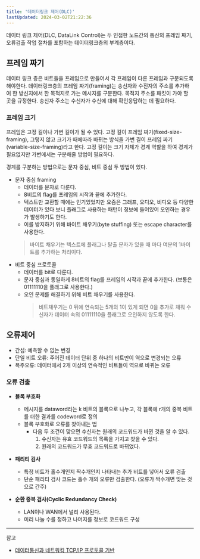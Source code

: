 ```yaml
---
title: '데이터링크 제어(DLC)'
lastUpdated: 2024-03-02T21:22:36
---
```


데이터 링크 제어(DLC, DataLink Control)는 두 인접한 노드간의 통신의 프레임 짜기, 오류검출 작업 절차를 포함하는 데이터링크층의 부계층이다.

## 프레임 짜기

데이터 링크 층은 비트들을 프레임으로 만들어서 각 프레임이 다른 프레임과 구분되도록 해야한다. 데이터링크층의 프레임 짜기(framing)는 송신자와 수진자의 주소를 추가하여 한 방신지에서 한 목적지로 가는 메시지를 구분한다. 목적지 주소를 패킷이 가야 할 곳을 규정한다. 송신자 주소는 수신자가 수신에 대해 확인응답하는 데 필요하다.

### 프레임 크기

프레임은 고정 길이나 가변 길이가 될 수 있다. 고정 길이 프레임 짜기(fixed-size-framing), 그렇지 않고 크기가 때에따라 바뀌는 방식을 가변 길이 프레임 짜기(variable-size-framing)라고 한다. 고정 길이는 크기 자체가 경계 역할을 하여 경계가 필요없지만 가변에서는 구분해줄 방법이 필요하다. 

경계를 구분하는 방법으로는 문자 중심, 비트 중심 두 방법이 있다.

- 문자 중심 framing
   - 데이터를 문자로 다룬다.
   - 8비트의 flag를 프레임의 시작과 끝에 추가한다.
   - 텍스트만 교환할 때에는 인기있었지만 요즘은 그래프, 오디오, 비디오 등 다양한 데이터가 있다 보니 플래그로 사용하는 패턴이 정보에 들어있어 오인하는 경우가 발생하기도 한다.
   - 이를 방지하기 위해 바이트 채우기(byte stuffing) 또는 escape character를 사용한다.
    > 바이트 채우기는 텍스트에 플래그나 탈출 문자가 있을 때 마다 여분의 1바이트를 추가하는 처리이다.
- 비트 중심 프로토콜
  - 데이터를 bit로 다룬다.
  - 문자 중심과 동일하게 8비트의 flag를 프레임의 시작과 끝에 추가한다. (보통은 01111110을 플래그로 사용한다.)
  - 오인 문제를 해결하기 위해 비트 채우기를 사용한다.
    > 비트채우기는 0 뒤에 연속되는 5개의 1이 있게 되면 0을 추가로 채워 수신자가 데이터 속의 01111110을 플래그로 오인하지 않도록 한다.

## 오류제어

- 간섭: 예측할 수 없는 변경
- 단일 비트 오류: 주어진 데이터 단위 중 하나의 비트만이 역으로 변경되는 오류
- 폭주오류: 데이터에서 2개 이상의 연속적인 비트들이 역으로 바뀌는 오류

### 오류 검출

- **블록 부호화**
  - 메시지를 dataword라는 k 비트의 블록으로 나누고, 각 블록에 r개의 중복 비트를 더한 결과를 codeword로 정의
  - 블록 부호화로 오류를 찾아내는 법
    - 다음 두 조건이 맞으면 수신자는 원래의 코드워드가 바뀐 것을 알 수 있다.
      1. 수신자는 유효 코드워드의 목록을 가지고 찾을 수 있다.
      2. 원래의 코드워드가 무효 코드워드로 바뀌었다. 

- **패리티 검사**
  - 특정 비트가 홀수개인지 짝수개인지 나타내는 추가 비트를 넣어서 오류 검출
  - 단순 패리티 검사 코드는 홀수 개의 오류만 검출한다. (오류가 짝수개면 맞는 것으로 간주)

- **순환 중복 검사(Cyclic Redundancy Check)**
  - LAN이나 WAN에서 널리 사용된다.
  - 미리 나눌 수를 정하고 나머지를 정보로 코드워드 구성

---
참고
- [데이터통신과 네트워킹 TCP/IP 프로토콜 기반](https://product.kyobobook.co.kr/detail/S000001693780)